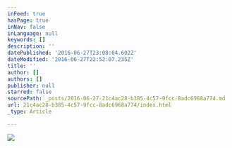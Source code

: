 ```yaml
---
inFeed: true
hasPage: true
inNav: false
inLanguage: null
keywords: []
description: ''
datePublished: '2016-06-27T23:08:04.602Z'
dateModified: '2016-06-27T22:52:07.235Z'
title: ''
author: []
authors: []
publisher: null
starred: false
sourcePath: _posts/2016-06-27-21c4ac28-b385-4c57-9fcc-8adc6968a774.md
url: 21c4ac28-b385-4c57-9fcc-8adc6968a774/index.html
_type: Article

---
```

![](https://the-grid-user-content.s3-us-west-2.amazonaws.com/3df3493c-857d-4bf4-9b90-3dc310052b8d.jpg)